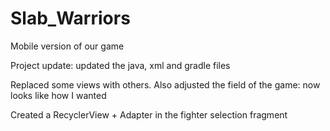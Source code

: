 # Slab_Warriors
Mobile version of our game

Project update: updated the java, xml and gradle files

Replaced some views with others. Also adjusted the field of the game: now looks like how I wanted 

Created a RecyclerView + Adapter in the fighter selection fragment
